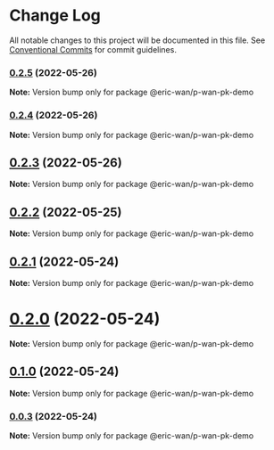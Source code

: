 # Change Log

All notable changes to this project will be documented in this file.
See [Conventional Commits](https://conventionalcommits.org) for commit guidelines.

### [0.2.5](https://github.com/GOGOGOSIR/lerna-demo/compare/v0.2.4...v0.2.5) (2022-05-26)

**Note:** Version bump only for package @eric-wan/p-wan-pk-demo





### [0.2.4](https://github.com/GOGOGOSIR/lerna-demo/compare/v0.2.3...v0.2.4) (2022-05-26)

**Note:** Version bump only for package @eric-wan/p-wan-pk-demo





## [0.2.3](https://github.com/GOGOGOSIR/lerna-demo/compare/v0.2.2...v0.2.3) (2022-05-26)

**Note:** Version bump only for package @eric-wan/p-wan-pk-demo





## [0.2.2](https://github.com/GOGOGOSIR/lerna-demo/compare/v0.2.1...v0.2.2) (2022-05-25)

**Note:** Version bump only for package @eric-wan/p-wan-pk-demo





## [0.2.1](https://github.com/GOGOGOSIR/lerna-demo/compare/v0.2.0...v0.2.1) (2022-05-24)

**Note:** Version bump only for package @eric-wan/p-wan-pk-demo





# [0.2.0](https://github.com/GOGOGOSIR/lerna-demo/compare/v0.1.0...v0.2.0) (2022-05-24)

**Note:** Version bump only for package @eric-wan/p-wan-pk-demo





## [0.1.0](https://github.com/GOGOGOSIR/lerna-demo/compare/v0.0.3...v0.1.0) (2022-05-24)

**Note:** Version bump only for package @eric-wan/p-wan-pk-demo





### [0.0.3](https://github.com/GOGOGOSIR/lerna-demo/compare/v0.0.2...v0.0.3) (2022-05-24)

**Note:** Version bump only for package @eric-wan/p-wan-pk-demo
